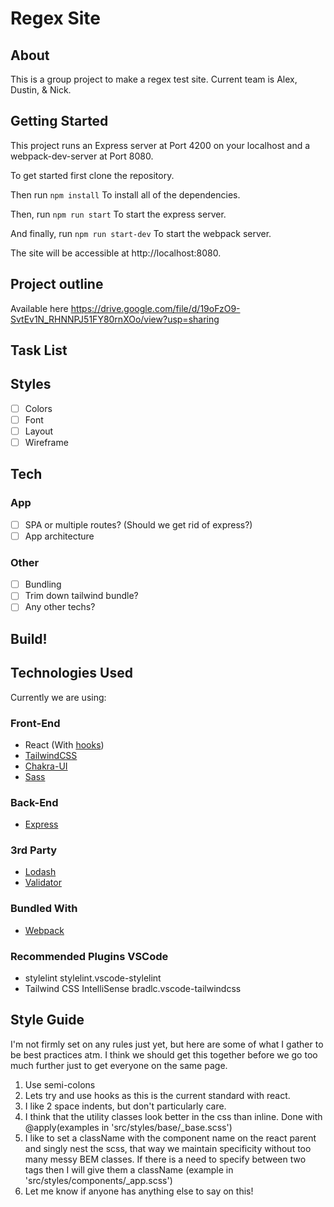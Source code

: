 # Regex Site

## About

This is a group project to make a regex test site. Current team is Alex, Dustin, & Nick.

## Getting Started

This project runs an Express server at Port 4200 on your localhost and a webpack-dev-server at Port 8080.

To get started first clone the repository.

Then run 
```npm install```
To install all of the dependencies.

Then, run
```npm run start```
To start the express server.

And finally, run
```npm run start-dev```
To start the webpack server.

The site will be accessible at http://localhost:8080.

## Project outline

Available here https://drive.google.com/file/d/19oFzO9-SvtEv1N_RHNNPJ51FY80rnXOo/view?usp=sharing

## Task List

## Styles

- [ ] Colors
- [ ] Font
- [ ] Layout
- [ ] Wireframe

## Tech

### App
- [ ] SPA or multiple routes? (Should we get rid of express?)
- [ ] App architecture

### Other
- [ ] Bundling
- [ ] Trim down tailwind bundle?
- [ ] Any other techs?

## Build!



## Technologies Used

Currently we are using:

  ### Front-End
  - React (With [hooks](https://reactjs.org/docs/hooks-intro.html)) 
  - [TailwindCSS](https://tailwindcss.com/docs) 
  - [Chakra-UI](https://chakra-ui.com/docs/getting-started)
  - [Sass](https://sass-lang.com/documentation)

  ### Back-End
  - [Express](https://expressjs.com/en/4x/api.html)

  ### 3rd Party
  - [Lodash](https://lodash.com/docs/4.17.15)
  - [Validator](https://github.com/validatorjs/validator.js)

  ### Bundled With
  - [Webpack](https://webpack.js.org/concepts/)

  ### Recommended Plugins VSCode
  - stylelint stylelint.vscode-stylelint
  - Tailwind CSS IntelliSense bradlc.vscode-tailwindcss

## Style Guide

  I'm not firmly set on any rules just yet, but here are some of what I gather to be best practices atm. I think we should get this together before we go too much further just to get everyone on the same page.

  1. Use semi-colons
  2. Lets try and use hooks as this is the current standard with react.
  3. I like 2 space indents, but don't particularly care.
  4. I think that the utility classes look better in the css than inline. Done with @apply(examples in 'src/styles/base/_base.scss')
  5. I like to set a className with the component name on the react parent and singly nest the scss, that way we maintain specificity without too many messy BEM classes. If there is a need to specify between two tags then I will give them a className (example in 'src/styles/components/_app.scss')
  6. Let me know if anyone has anything else to say on this!